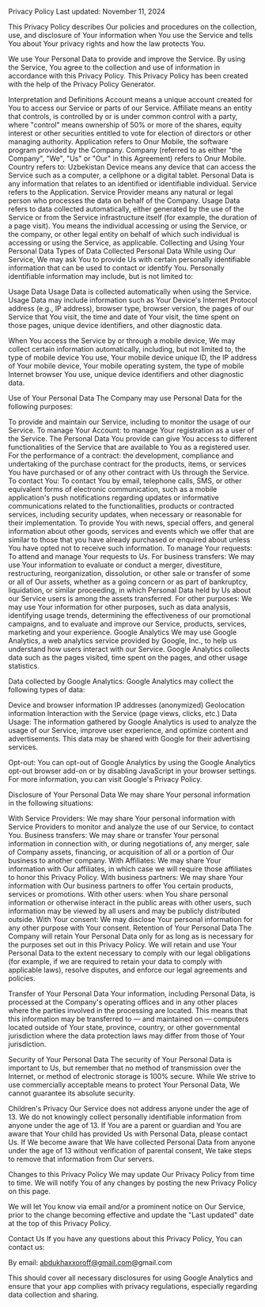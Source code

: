 Privacy Policy
Last updated: November 11, 2024

This Privacy Policy describes Our policies and procedures on the collection, use, and disclosure of Your information when You use the Service and tells You about Your privacy rights and how the law protects You.

We use Your Personal Data to provide and improve the Service. By using the Service, You agree to the collection and use of information in accordance with this Privacy Policy. This Privacy Policy has been created with the help of the Privacy Policy Generator.

Interpretation and Definitions
Account means a unique account created for You to access our Service or parts of our Service.
Affiliate means an entity that controls, is controlled by or is under common control with a party, where "control" means ownership of 50% or more of the shares, equity interest or other securities entitled to vote for election of directors or other managing authority.
Application refers to Onur Mobile, the software program provided by the Company.
Company (referred to as either "the Company", "We", "Us" or "Our" in this Agreement) refers to Onur Mobile.
Country refers to: Uzbekistan
Device means any device that can access the Service such as a computer, a cellphone or a digital tablet.
Personal Data is any information that relates to an identified or identifiable individual.
Service refers to the Application.
Service Provider means any natural or legal person who processes the data on behalf of the Company.
Usage Data refers to data collected automatically, either generated by the use of the Service or from the Service infrastructure itself (for example, the duration of a page visit).
You means the individual accessing or using the Service, or the company, or other legal entity on behalf of which such individual is accessing or using the Service, as applicable.
Collecting and Using Your Personal Data
Types of Data Collected
Personal Data
While using Our Service, We may ask You to provide Us with certain personally identifiable information that can be used to contact or identify You. Personally identifiable information may include, but is not limited to:

Usage Data
Usage Data is collected automatically when using the Service. Usage Data may include information such as Your Device's Internet Protocol address (e.g., IP address), browser type, browser version, the pages of our Service that You visit, the time and date of Your visit, the time spent on those pages, unique device identifiers, and other diagnostic data.

When You access the Service by or through a mobile device, We may collect certain information automatically, including, but not limited to, the type of mobile device You use, Your mobile device unique ID, the IP address of Your mobile device, Your mobile operating system, the type of mobile Internet browser You use, unique device identifiers and other diagnostic data.

Use of Your Personal Data
The Company may use Personal Data for the following purposes:

To provide and maintain our Service, including to monitor the usage of our Service.
To manage Your Account: to manage Your registration as a user of the Service. The Personal Data You provide can give You access to different functionalities of the Service that are available to You as a registered user.
For the performance of a contract: the development, compliance and undertaking of the purchase contract for the products, items, or services You have purchased or of any other contract with Us through the Service.
To contact You: To contact You by email, telephone calls, SMS, or other equivalent forms of electronic communication, such as a mobile application's push notifications regarding updates or informative communications related to the functionalities, products or contracted services, including security updates, when necessary or reasonable for their implementation.
To provide You with news, special offers, and general information about other goods, services and events which we offer that are similar to those that you have already purchased or enquired about unless You have opted not to receive such information.
To manage Your requests: To attend and manage Your requests to Us.
For business transfers: We may use Your information to evaluate or conduct a merger, divestiture, restructuring, reorganization, dissolution, or other sale or transfer of some or all of Our assets, whether as a going concern or as part of bankruptcy, liquidation, or similar proceeding, in which Personal Data held by Us about our Service users is among the assets transferred.
For other purposes: We may use Your information for other purposes, such as data analysis, identifying usage trends, determining the effectiveness of our promotional campaigns, and to evaluate and improve our Service, products, services, marketing and your experience.
Google Analytics
We may use Google Analytics, a web analytics service provided by Google, Inc., to help us understand how users interact with our Service. Google Analytics collects data such as the pages visited, time spent on the pages, and other usage statistics.

Data collected by Google Analytics: Google Analytics may collect the following types of data:

Device and browser information
IP addresses (anonymized)
Geolocation information
Interaction with the Service (page views, clicks, etc.)
Data Usage: The information gathered by Google Analytics is used to analyze the usage of our Service, improve user experience, and optimize content and advertisements. This data may be shared with Google for their advertising services.

Opt-out: You can opt-out of Google Analytics by using the Google Analytics opt-out browser add-on or by disabling JavaScript in your browser settings. For more information, you can visit Google's Privacy Policy.

Disclosure of Your Personal Data
We may share Your personal information in the following situations:

With Service Providers: We may share Your personal information with Service Providers to monitor and analyze the use of our Service, to contact You.
Business transfers: We may share or transfer Your personal information in connection with, or during negotiations of, any merger, sale of Company assets, financing, or acquisition of all or a portion of Our business to another company.
With Affiliates: We may share Your information with Our affiliates, in which case we will require those affiliates to honor this Privacy Policy.
With business partners: We may share Your information with Our business partners to offer You certain products, services or promotions.
With other users: when You share personal information or otherwise interact in the public areas with other users, such information may be viewed by all users and may be publicly distributed outside.
With Your consent: We may disclose Your personal information for any other purpose with Your consent.
Retention of Your Personal Data
The Company will retain Your Personal Data only for as long as is necessary for the purposes set out in this Privacy Policy. We will retain and use Your Personal Data to the extent necessary to comply with our legal obligations (for example, if we are required to retain your data to comply with applicable laws), resolve disputes, and enforce our legal agreements and policies.

Transfer of Your Personal Data
Your information, including Personal Data, is processed at the Company's operating offices and in any other places where the parties involved in the processing are located. This means that this information may be transferred to — and maintained on — computers located outside of Your state, province, country, or other governmental jurisdiction where the data protection laws may differ from those of Your jurisdiction.

Security of Your Personal Data
The security of Your Personal Data is important to Us, but remember that no method of transmission over the Internet, or method of electronic storage is 100% secure. While We strive to use commercially acceptable means to protect Your Personal Data, We cannot guarantee its absolute security.

Children's Privacy
Our Service does not address anyone under the age of 13. We do not knowingly collect personally identifiable information from anyone under the age of 13. If You are a parent or guardian and You are aware that Your child has provided Us with Personal Data, please contact Us. If We become aware that We have collected Personal Data from anyone under the age of 13 without verification of parental consent, We take steps to remove that information from Our servers.

Changes to this Privacy Policy
We may update Our Privacy Policy from time to time. We will notify You of any changes by posting the new Privacy Policy on this page.

We will let You know via email and/or a prominent notice on Our Service, prior to the change becoming effective and update the "Last updated" date at the top of this Privacy Policy.

Contact Us
If you have any questions about this Privacy Policy, You can contact us:

By email: abdukhaxxoroff@gmail.com@gmail.com

This should cover all necessary disclosures for using Google Analytics and ensure that your app complies with privacy regulations, especially regarding data collection and sharing.






